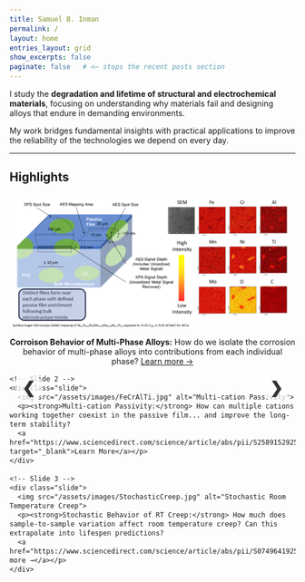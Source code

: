 ```yaml
---
title: Samuel B. Inman
permalink: /
layout: home
entries_layout: grid
show_excerpts: false
paginate: false   # <— stops the recent posts section
---
```



I study the **degradation and lifetime of structural and electrochemical materials**, focusing on understanding why materials fail and designing alloys that endure in demanding environments.  

My work bridges fundamental insights with practical applications to improve the reliability of the technologies we depend on every day.

---

## Highlights

<div class="slider-container">
  <div class="slider">
    <!-- Slide 1 -->
    <div class="slide active">
      <img src="/assets/images/MultiPhase.png" alt="Multi Phase Passivity">
      <p><strong>Corroison Behavior of Multi-Phase Alloys:</strong> How do we isolate the corrosion behavior of multi-phase alloys into contributions from each individual phase?  
      <a href="https://link.springer.com/article/10.1007/s11661-024-07572-9">Learn more →</a></p>
    </div>

    <!-- Slide 2 -->
    <div class="slide">
      <img src="/assets/images/FeCrAlTi.jpg" alt="Multi-cation Passivity">
      <p><strong>Multi-cation Passivity:</strong> How can multiple cations working together coexist in the passive film... and improve the long-term stability?  
      <a href="https://www.sciencedirect.com/science/article/abs/pii/S2589152925000377" target="_blank">Learn More</a></p>
    </div>

    <!-- Slide 3 -->
    <div class="slide">
      <img src="/assets/images/StochasticCreep.jpg" alt="Stochastic Room Temperature Creep">
      <p><strong>Stochastic Behavior of RT Creep:</strong> How much does sample-to-sample variation affect room temperature creep? Can this extrapolate into lifespen predictions?
      <a href="https://www.sciencedirect.com/science/article/abs/pii/S0749641925000853">Read more →</a></p>
    </div>
  </div>

  <!-- Navigation arrows -->
  <a class="prev" onclick="moveSlide(-1)">&#10094;</a>
  <a class="next" onclick="moveSlide(1)">&#10095;</a>
</div>

<script>
let currentSlide = 0;
let slides;

function showSlide(index) {
  slides.forEach((slide, i) => {
    slide.classList.remove("active");
    if (i === index) slide.classList.add("active");
  });
}

function moveSlide(step) {
  currentSlide = (currentSlide + step + slides.length) % slides.length;
  showSlide(currentSlide);
}

document.addEventListener("DOMContentLoaded", () => {
  slides = document.querySelectorAll(".slide");
  showSlide(currentSlide);
});
</script>

<style>
.slider-container {
  position: relative;
  max-width: 700px;
  margin: auto;
  overflow: hidden;
}

.slider .slide {
  display: none;
  text-align: center;
}

.slider .slide.active {
  display: block;
}

.slider img {
  width: 100%;
  max-height: 350px;
  object-fit: cover;
  border-radius: 10px;
}

.prev, .next {
  cursor: pointer;
  position: absolute;
  top: 50%;
  transform: translateY(-50%);
  padding: 12px;
  color: #333;
  font-weight: bold;
  font-size: 28px;
  transition: 0.3s;
  user-select: none;
  background: rgba(255, 255, 255, 0.7);
  border-radius: 50%;
  z-index: 1000;
}

.next { right: 10px; }
.prev { left: 10px; }

.prev:hover, .next:hover {
  background-color: rgba(0,0,0,0.2);
  color: white;
}
</style>
